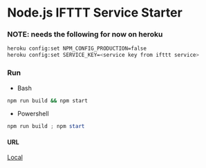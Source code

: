 # Node.js IFTTT Service Starter #

### NOTE: needs the following for now on heroku ###
```bash
heroku config:set NPM_CONFIG_PRODUCTION=false
heroku config:set SERVICE_KEY=<service key from ifttt service>
```

### Run ###
- Bash
```bash
npm run build && npm start
```
 - Powershell
```powershell
npm run build ; npm start
```

#### URL
[Local](http://localhost:3000/)